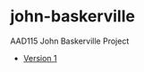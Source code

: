 john-baskerville
================

AAD115 John Baskerville Project

+ [Version 1](http://timpotter.github.io/john-baskerville/version-1.html)
